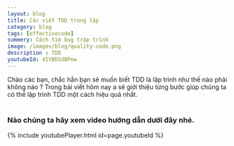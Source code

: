 ```yaml
---
layout: blog
title: Các viết TDD trong lập  
category: blog
tags: [effectivecode]
summery: Cách tìm bug trập trình   
image: /images/blog/quality-code.png
description : TDD 
youtubeId: 4IYBDSdBPew
---
```

 
Chào các bạn, chắc hẳn bạn sẽ muốn biết TDD là lập trình như thế nào phải không nào ? Trong bài viết hôm nay a sẽ giới thiệu từng bước
giúp chúng ta có thể lập trình TDD một cách hiệu quả nhất.
<br><br>

### Nào chúng ta hãy xem video hướng dẫn dưới đây nhé.

{% include youtubePlayer.html id=page.youtubeId %}